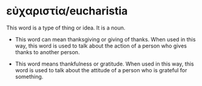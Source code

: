 # εὐχαριστία/eucharistia
This word is a type of thing or idea. It is a noun.

* This word can mean thanksgiving or giving of thanks. When used in this way, this word is used to talk about the action of a person who gives thanks to another person.


* This word means thankfulness or gratitude. When used in this way, this word is used to talk about the attitude of a person who is grateful for something.
